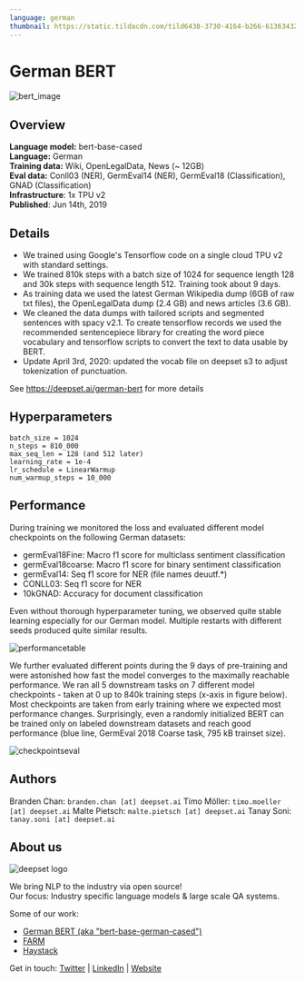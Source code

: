 ```yaml
---
language: german
thumbnail: https://static.tildacdn.com/tild6438-3730-4164-b266-613634323466/german_bert.png
---
```


# German BERT
![bert_image](https://static.tildacdn.com/tild6438-3730-4164-b266-613634323466/german_bert.png)
## Overview
**Language model:** bert-base-cased   
**Language:** German  
**Training data:** Wiki, OpenLegalData, News (~ 12GB)  
**Eval data:** Conll03 (NER), GermEval14 (NER), GermEval18 (Classification), GNAD (Classification)  
**Infrastructure**: 1x TPU v2  
**Published**: Jun 14th, 2019
 
## Details
- We trained using Google's Tensorflow code on a single cloud TPU v2 with standard settings.
- We trained 810k steps with a batch size of 1024 for sequence length 128 and 30k steps with sequence length 512. Training took about 9 days.
- As training data we used the latest German Wikipedia dump (6GB of raw txt files), the OpenLegalData dump (2.4 GB) and news articles (3.6 GB).
- We cleaned the data dumps with tailored scripts and segmented sentences with spacy v2.1. To create tensorflow records we used the recommended sentencepiece library for creating the word piece vocabulary and tensorflow scripts to convert the text to data usable by BERT.
- Update April 3rd, 2020: updated the vocab file on deepset s3 to adjust tokenization of punctuation.

See https://deepset.ai/german-bert for more details

## Hyperparameters

```
batch_size = 1024
n_steps = 810_000
max_seq_len = 128 (and 512 later)
learning_rate = 1e-4
lr_schedule = LinearWarmup
num_warmup_steps = 10_000
```

## Performance

During training we monitored the loss and evaluated different model checkpoints on the following German datasets:

- germEval18Fine: Macro f1 score for multiclass sentiment classification
- germEval18coarse: Macro f1 score for binary sentiment classification
- germEval14: Seq f1 score for NER (file names deuutf.\*)
- CONLL03: Seq f1 score for NER
- 10kGNAD: Accuracy for document classification

Even without thorough hyperparameter tuning, we observed quite stable learning especially for our German model. Multiple restarts with different seeds produced quite similar results.
  
![performancetable](https://thumb.tildacdn.com/tild3162-6462-4566-b663-376630376138/-/format/webp/Screenshot_from_2020.png)  

We further evaluated different points during the 9 days of pre-training and were astonished how fast the model converges to the maximally reachable performance. We ran all 5 downstream tasks on 7 different model checkpoints - taken at 0 up to 840k training steps (x-axis in figure below). Most checkpoints are taken from early training where we expected most performance changes. Surprisingly, even a randomly initialized BERT can be trained only on labeled downstream datasets and reach good performance (blue line, GermEval 2018 Coarse task, 795 kB trainset size).

![checkpointseval](https://thumb.tildacdn.com/tild6335-3531-4137-b533-313365663435/-/format/webp/deepset_checkpoints.png)  

## Authors
Branden Chan: `branden.chan [at] deepset.ai`
Timo Möller: `timo.moeller [at] deepset.ai`
Malte Pietsch: `malte.pietsch [at] deepset.ai`
Tanay Soni: `tanay.soni [at] deepset.ai`

## About us
![deepset logo](https://raw.githubusercontent.com/deepset-ai/FARM/master/docs/img/deepset_logo.png)

We bring NLP to the industry via open source!  
Our focus: Industry specific language models & large scale QA systems.  
  
Some of our work: 
- [German BERT (aka "bert-base-german-cased")](https://deepset.ai/german-bert)
- [FARM](https://github.com/deepset-ai/FARM)
- [Haystack](https://github.com/deepset-ai/haystack/)

Get in touch:
[Twitter](https://twitter.com/deepset_ai) | [LinkedIn](https://www.linkedin.com/company/deepset-ai/) | [Website](https://deepset.ai)  
